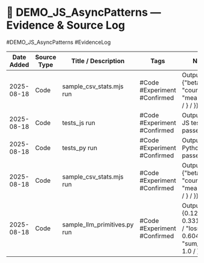# 📜 DEMO_JS_AsyncPatterns — Evidence & Source Log
#DEMO_JS_AsyncPatterns #EvidenceLog

| Date Added | Source Type | Title / Description | Tags | Notes |
|------------|-------------|---------------------|------|-------|
| 2025-08-18 | Code | sample_csv_stats.mjs run | #Code #Experiment #Confirmed | Output: {"beta": { / "count": 2, / "mean": 6 / } / } / }} |
| 2025-08-18 | Code | tests_js run | #Code #Experiment #Confirmed | Output: {✅ JS tests passed} |
| 2025-08-18 | Code | tests_py run | #Code #Experiment #Confirmed | Output: {✅ Python tests passed} |
| 2025-08-18 | Code | sample_csv_stats.mjs run | #Code #Experiment #Confirmed | Output: {"beta": { / "count": 2, / "mean": 6 / } / } / }} |
| 2025-08-18 | Code | sample_llm_primitives.py run | #Code #Experiment #Confirmed | Output: {0.121952, / 0.331499 / ], / "loss": 0.604131, / "sum_probs": 1.0 / }} |
